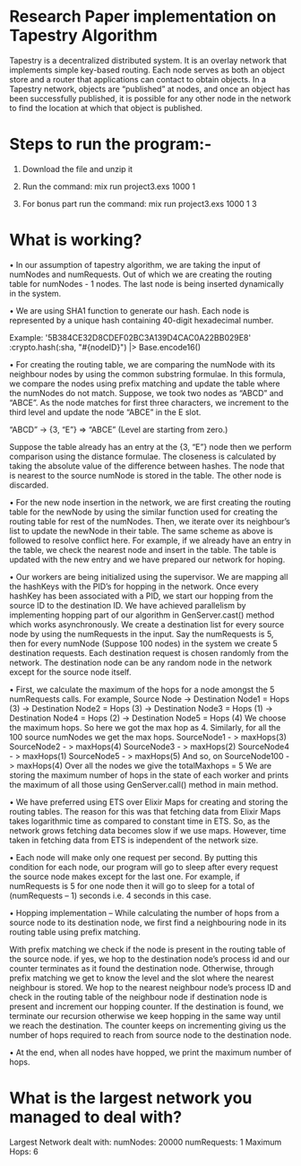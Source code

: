 # Research Paper implementation on Tapestry Algorithm
Tapestry is a decentralized distributed system. It is an overlay network that implements simple
key-based routing. Each node serves as both an object store and a router that applications can
contact to obtain objects. In a Tapestry network, objects are “published” at nodes, and once an
object has been successfully published, it is possible for any other node in the network to find the
location at which that object is published.

# Steps to run the program:-

1. Download the file and unzip it

2. Run the command: mix run project3.exs 1000 1

3. For bonus part run the command: mix run project3.exs 1000 1 3

# What is working?

• In our assumption of tapestry algorithm, we are taking the input of numNodes and numRequests. Out of which we are creating the routing table for numNodes - 1 nodes. The last node is being inserted dynamically in the system.

• We are using SHA1 function to generate our hash. Each node is represented by a unique hash containing 40-digit hexadecimal number.

Example: '5B384CE32D8CDEF02BC3A139D4CAC0A22BB029E8'
:crypto.hash(:sha, "#{nodeID}") |> Base.encode16()

• For creating the routing table, we are comparing the numNode with its neighbour nodes by using the common substring formulae. In this formula, we compare the nodes using prefix matching and update the table where the numNodes do not match. Suppose, we took two nodes as “ABCD” and “ABCE”. As the node matches for first three characters, we increment to the third level and update the node “ABCE” in the E slot.

“ABCD” -> {3, “E”} => “ABCE” (Level are starting from zero.)

Suppose the table already has an entry at the {3, “E”} node then we perform comparison using the distance formulae. The closeness is calculated by taking the absolute value of the difference between hashes. The node that is nearest to the source numNode is stored in the table. The other node is discarded.

• For the new node insertion in the network, we are first creating the routing table for the newNode by using the similar function used for creating the routing table for rest of the numNodes. Then, we iterate over its neighbour’s list to update the newNode in their table. The same scheme as above is followed to resolve conflict here. For example, if we already have an entry in the table, we check the nearest node and insert in the table. The table is updated with the new entry and we have prepared our network for hoping.

• Our workers are being initialized using the supervisor. We are mapping all the hashKeys with the PID’s for hopping in the network. Once every hashKey has been associated with a PID, we start our hopping from the source ID to the destination ID. We have achieved parallelism by implementing hopping part of our algorithm in GenServer.cast() method which works asynchronously. We create a destination list for every source node by using the numRequests in the input. Say the numRequests is 5, then for every numNode (Suppose 100 nodes) in the system we create 5 destination requests. Each destination request is chosen randomly from the network. The destination node can be any random node in the network except for the source node itself.

• First, we calculate the maximum of the hops for a node amongst the 5 numRequests calls.
For example,
Source Node
-> Destination Node1 = Hops (3)
-> Destination Node2 = Hops (3)
-> Destination Node3 = Hops (1)
-> Destination Node4 = Hops (2)
-> Destination Node5 = Hops (4)
We choose the maximum hops. So here we got the max hop as 4.
Similarly, for all the 100 source numNodes we get the max hops.
SourceNode1 - > maxHops(3)
SourceNode2 - > maxHops(4)
SourceNode3 - > maxHops(2)
SourceNode4 - > maxHops(1)
SourceNode5 - > maxHops(5)
And so, on
SourceNode100 - > maxHops(4)
Over all the nodes we give the totalMaxhops = 5
We are storing the maximum number of hops in the state of each worker and prints the maximum of all those using GenServer.call() method in main method.

• We have preferred using ETS over Elixir Maps for creating and storing the routing tables. The reason for this was that fetching data from Elixir Maps takes logarithmic time as compared to constant time in ETS. So, as the network grows fetching data becomes slow if we use maps. However, time taken in fetching data from ETS is independent of the network size.

• Each node will make only one request per second. By putting this condition for each node, our program will go to sleep after every request the source node makes except for the last one. For example, if numRequests is 5 for one node then it will go to sleep for a total of (numRequests – 1) seconds i.e. 4 seconds in this case.

• Hopping implementation – While calculating the number of hops from a source node to its destination node, we first find a neighbouring node in its routing table using prefix matching.

With prefix matching we check if the node is present in the routing table of the source node. if yes, we hop to the destination node’s process id and our counter terminates as it found the destination node. Otherwise, through prefix matching we get to know the level and the slot where the nearest neighbour is stored. We hop to the nearest neighbour node’s process ID and check in the routing table of the neighbour node if destination node is present and increment our hopping counter. If the destination is found, we terminate our recursion otherwise we keep hopping in the same way until we reach the destination. The counter keeps
on incrementing giving us the number of hops required to reach from source node to the destination node.

• At the end, when all nodes have hopped, we print the maximum number of hops.

# What is the largest network you managed to deal with?

Largest Network dealt with:
numNodes: 20000
numRequests: 1
Maximum Hops: 6


